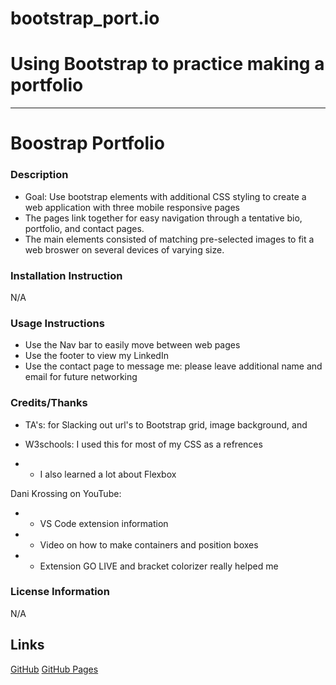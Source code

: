 # bootstrap_port.io

# Using Bootstrap to practice making a portfolio

---

# Boostrap Portfolio

### Description

- Goal: Use bootstrap elements with additional CSS styling
  to create a web application with three mobile responsive pages
- The pages link together for easy navigation through a tentative bio,
  portfolio, and contact pages.
- The main elements consisted of matching pre-selected images to fit
  a web broswer on several devices of varying size.

### Installation Instruction

N/A

### Usage Instructions

- Use the Nav bar to easily move between web pages
- Use the footer to view my LinkedIn
- Use the contact page to message me: please leave
  additional name and email for future networking

### Credits/Thanks

- TA's: for Slacking out url's to Bootstrap grid, image background,
  and

- W3schools: I used this for most of my CSS as a refrences
- - I also learned a lot about Flexbox

Dani Krossing on YouTube:

- - VS Code extension information
- - Video on how to make containers and position boxes
- - Extension GO LIVE and bracket colorizer really helped me

### License Information

N/A

## Links

[GitHub]()
[GitHub Pages]()
